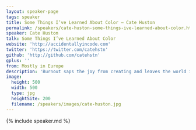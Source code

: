 ```yaml
---
layout: speaker-page
tags: speaker
title: Some Things I’ve Learned About Color – Cate Huston
permalink: /speakers/cate-huston-some-things-ive-learned-about-color.html
speaker: Cate Huston
talk: Some Things I’ve Learned About Color
website: 'http://accidentallyincode.com'
twitter: 'https://twitter.com/catehstn'
github: 'http://github.com/catehstn'
gplus: ''
from: Mostly in Europe
description: 'Burnout saps the joy from creating and leaves the world in shades of grey. What do you do when you realise your work is meaningless and you dread going in every day? As an engineer, you can analyse the system, determine what is missing, and inject some much needed color.'
image:
  height: 500
  width: 500
  type: jpg
  heightSite: 200
  filename: /speakers/images/cate-huston.jpg
---
```


{% include speaker.md %}
